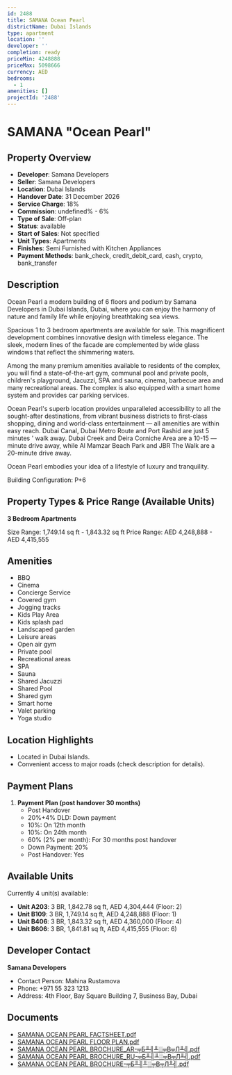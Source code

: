 ```yaml
---
id: 2488
title: SAMANA Ocean Pearl
districtName: Dubai Islands
type: apartment
location: ''
developer: ''
completion: ready
priceMin: 4248888
priceMax: 5098666
currency: AED
bedrooms:
  - 1
amenities: []
projectId: '2488'
---
```


# SAMANA "Ocean Pearl"

## Property Overview
- **Developer**: Samana Developers
- **Seller**: Samana Developers
- **Location**: Dubai Islands
- **Handover Date**: 31 December 2026
- **Service Charge**: 18%
- **Commission**: undefined% - 6%
- **Type of Sale**: Off-plan
- **Status**: available
- **Start of Sales**: Not specified
- **Unit Types**: Apartments
- **Finishes**: Semi Furnished with Kitchen Appliances
- **Payment Methods**: bank_check, credit_debit_card, cash, crypto, bank_transfer

## Description
Ocean Pearl a modern building of 6 floors and podium by Samana Developers in Dubai Islands, Dubai, where you can enjoy the harmony of nature and family life while enjoying breathtaking sea views.

Spacious 1 to 3 bedroom apartments are available for sale. This magnificent development combines innovative design with timeless elegance. The sleek, modern lines of the facade are complemented by wide glass windows that reflect the shimmering waters.

Among the many premium amenities available to residents of the complex, you will find a state-of-the-art gym, communal pool and private pools, children's playground, Jacuzzi, SPA and sauna, cinema, barbecue area and many recreational areas. The complex is also equipped with a smart home system and provides car parking services.

Ocean Pearl's superb location provides unparalleled accessibility to all the sought-after destinations, from vibrant business districts to first-class shopping, dining and world-class entertainment — all amenities are within easy reach. Dubai Canal, Dubai Metro Route and Port Rashid are just 5 minutes ' walk away. Dubai Creek and Deira Corniche Area are a 10-15 — minute drive away, while Al Mamzar Beach Park and JBR The Walk are a 20-minute drive away.

Ocean Pearl embodies your idea of a lifestyle of luxury and tranquility.

Building Configuration: P+6

## Property Types & Price Range (Available Units)
**3 Bedroom Apartments**

Size Range: 1,749.14 sq ft - 1,843.32 sq ft
Price Range: AED 4,248,888 - AED 4,415,555

## Amenities
- BBQ
- Cinema
- Concierge Service
- Covered gym
- Jogging tracks
- Kids Play Area
- Kids splash pad
- Landscaped garden
- Leisure areas
- Open air gym
- Private pool
- Recreational areas
- SPA
- Sauna
- Shared Jacuzzi
- Shared Pool
- Shared gym
- Smart home
- Valet parking
- Yoga studio

## Location Highlights
- Located in Dubai Islands.
- Convenient access to major roads (check description for details).

## Payment Plans
1. **Payment Plan (post handover 30 months)**
   - Post Handover
   - 20%+4% DLD: Down payment
   - 10%: On 12th month
   - 10%: On 24th month
   - 60% (2% per month): For 30 months post handover
   - Down Payment: 20%
   - Post Handover: Yes

## Available Units
Currently 4 unit(s) available:
- **Unit A203**: 3 BR, 1,842.78 sq ft, AED 4,304,444 (Floor: 2)
- **Unit B109**: 3 BR, 1,749.14 sq ft, AED 4,248,888 (Floor: 1)
- **Unit B406**: 3 BR, 1,843.32 sq ft, AED 4,360,000 (Floor: 4)
- **Unit B606**: 3 BR, 1,841.81 sq ft, AED 4,415,555 (Floor: 6)

## Developer Contact
**Samana Developers**
- Contact Person: Mahina Rustamova
- Phone: +971 55 323 1213
- Address: 4th Floor, Bay Square Building 7, Business Bay, Dubai

## Documents
- [SAMANA OCEAN PEARL FACTSHEET.pdf](https://cdn.geniemap.net/2024/07/25/mkIJrEOOH7Ynammlm3VpWP2NAzXB3xQjSGKOZKsQ.pdf)
- [SAMANA OCEAN PEARL  FLOOR PLAN.pdf](https://cdn.geniemap.net/2024/07/25/C1kVYsgp9dhTL9N7v1BAzLvvhOeA99jImZVs0P06.pdf)
- [SAMANA OCEAN PEARL BROCHURE_AR-╤Б╨╢╨░╤В╤Л╨╣.pdf](https://cdn.geniemap.net/2025/02/07/zFS2NaTDTrBt1CamKlqTH7FTDtQVsgoEC4A0Zpi4.pdf)
- [SAMANA OCEAN PEARL BROCHURE_RU-╤Б╨╢╨░╤В╤Л╨╣.pdf](https://cdn.geniemap.net/2025/02/07/OrZ6xLhpRoz9RCcbrJTSi97Lim6vC6sSQdjX4ej6.pdf)
- [SAMANA OCEAN PEARL BROCHURE-╤Б╨╢╨░╤В╤Л╨╣.pdf](https://cdn.geniemap.net/2025/02/07/NVkovgzmf35TS3HEn6HFAiqNNp68ypBHGRFNwEa6.pdf)
